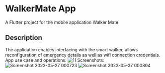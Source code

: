 # WalkerMate App

A Flutter project for the mobile application Walker Mate

## Description

The application enables interfacing with the smart walker, allows reconfiguration of emergency details as well as wifi connection credentials.
App use case and operations:
![11](https://github.com/aditigohil26/EDP/assets/85237273/7a4aa43e-5a6b-461a-854c-f007242262c7)
Screenshots:
![Screenshot 2023-05-27 000723](https://github.com/aditigohil26/EDP/assets/85237273/6ca7ff03-6ca6-4601-bf7e-4125653c56a7)
![Screenshot 2023-05-27 000804](https://github.com/aditigohil26/EDP/assets/85237273/892945b9-14f0-4e0a-8fa5-1bc4ded86d3c)

